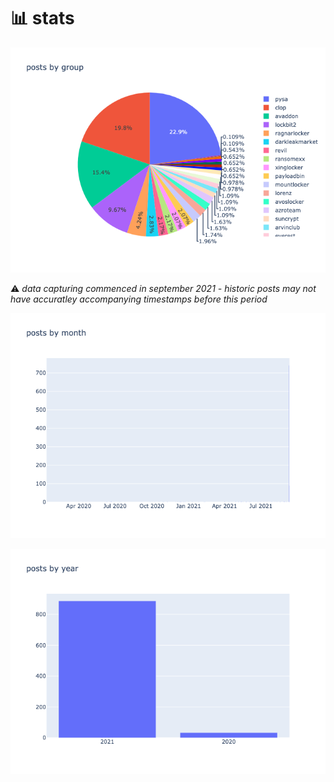 # 📊 stats

![](postsbygroup.png)

:warning: _data capturing commenced in september 2021 - historic posts may not have accuratley accompanying timestamps before this period_

![](postsbymonth.png)

![](postsbyyear.png)
